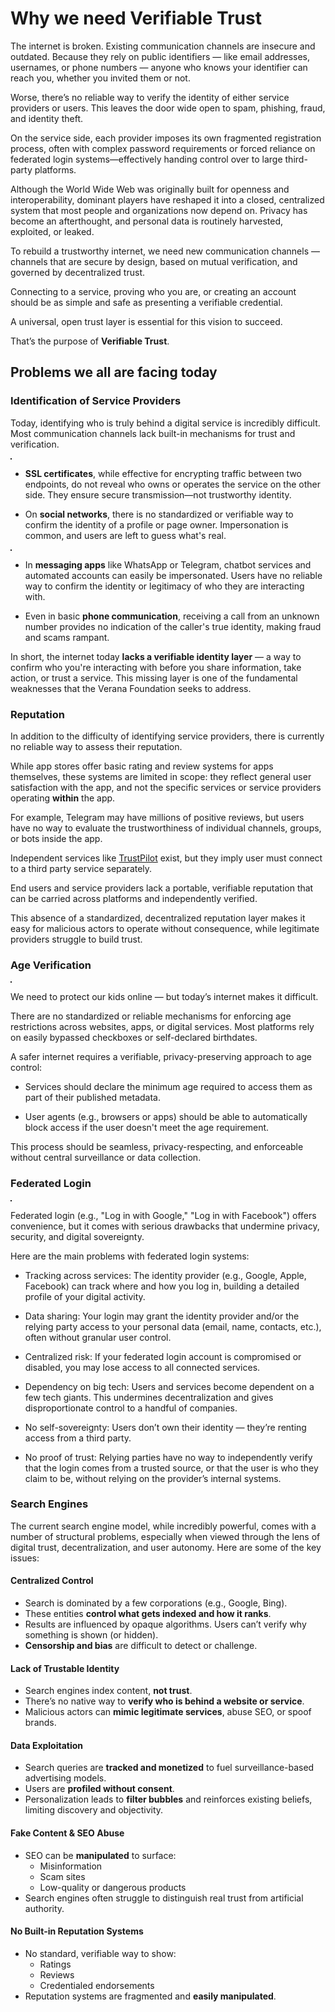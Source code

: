 # Why we need Verifiable Trust

The internet is broken. Existing communication channels are insecure and outdated. Because they rely on public identifiers — like email addresses, usernames, or phone numbers — anyone who knows your identifier can reach you, whether you invited them or not.

Worse, there’s no reliable way to verify the identity of either service providers or users. This leaves the door wide open to spam, phishing, fraud, and identity theft.

On the service side, each provider imposes its own fragmented registration process, often with complex password requirements or forced reliance on federated login systems—effectively handing control over to large third-party platforms.

Although the World Wide Web was originally built for openness and interoperability, dominant players have reshaped it into a closed, centralized system that most people and organizations now depend on. Privacy has become an afterthought, and personal data is routinely harvested, exploited, or leaked.

To rebuild a trustworthy internet, we need new communication channels — channels that are secure by design, based on mutual verification, and governed by decentralized trust.

Connecting to a service, proving who you are, or creating an account should be as simple and safe as presenting a verifiable credential.

A universal, open trust layer is essential for this vision to succeed.

That’s the purpose of **Verifiable Trust**.

## Problems we all are facing today

### Identification of Service Providers

Today, identifying who is truly behind a digital service is incredibly difficult. Most communication channels lack built-in mechanisms for trust and verification.

<Image url="/img/ssl-cert.png" floating="left" caption="SSL Certificate. No verifiable service provider" maxWidth="300px" border="1px solid #DDDDDD" align="center"/>

- **SSL certificates**, while effective for encrypting traffic between two endpoints, do not reveal who owns or operates the service on the other side. They ensure secure transmission—not trustworthy identity.

- On **social networks**, there is no standardized or verifiable way to confirm the identity of a profile or page owner. Impersonation is common, and users are left to guess what's real.

<Image url="/img/telegram-group.jpg" floating="right" caption="Telegram group." maxWidth="300px" border="1px solid #DDDDDD" align="center"/>

- In **messaging apps** like WhatsApp or Telegram, chatbot services and automated accounts can easily be impersonated. Users have no reliable way to confirm the identity or legitimacy of who they are interacting with.

- Even in basic **phone communication**, receiving a call from an unknown number provides no indication of the caller's true identity, making fraud and scams rampant.

In short, the internet today **lacks a verifiable identity layer** — a way to confirm who you're interacting with before you share information, take action, or trust a service. This missing layer is one of the fundamental weaknesses that the Verana Foundation seeks to address.

### Reputation

In addition to the difficulty of identifying service providers, there is currently no reliable way to assess their reputation.

While app stores offer basic rating and review systems for apps themselves, these systems are limited in scope: they reflect general user satisfaction with the app, and not the specific services or service providers operating **within** the app.

For example, Telegram may have millions of positive reviews, but users have no way to evaluate the trustworthiness of individual channels, groups, or bots inside the app.

Independent services like [TrustPilot](https://www.trustpilot.com/) exist, but they imply user must connect to a third party service separately.

End users and service providers lack a portable, verifiable reputation that can be carried across platforms and independently verified.

This absence of a standardized, decentralized reputation layer makes it easy for malicious actors to operate without consequence, while legitimate providers struggle to build trust.

### Age Verification

<Image url="/img/age-verif.png" floating="right" caption="Age verification popup." maxWidth="300px" border="1px solid #DDDDDD" align="center"/>

We need to protect our kids online — but today’s internet makes it difficult.

There are no standardized or reliable mechanisms for enforcing age restrictions across websites, apps, or digital services. Most platforms rely on easily bypassed checkboxes or self-declared birthdates.

A safer internet requires a verifiable, privacy-preserving approach to age control:

- Services should declare the minimum age required to access them as part of their published metadata.

- User agents (e.g., browsers or apps) should be able to automatically block access if the user doesn't meet the age requirement.

This process should be seamless, privacy-respecting, and enforceable without central surveillance or data collection.

### Federated Login

<Image url="/img/sonatype.png" floating="right" caption="Federated Login." maxWidth="300px" border="1px solid #DDDDDD" align="center"/>

Federated login (e.g., "Log in with Google," "Log in with Facebook") offers convenience, but it comes with serious drawbacks that undermine privacy, security, and digital sovereignty.

Here are the main problems with federated login systems:

- Tracking across services: The identity provider (e.g., Google, Apple, Facebook) can track where and how you log in, building a detailed profile of your digital activity.

- Data sharing: Your login may grant the identity provider and/or the relying party access to your personal data (email, name, contacts, etc.), often without granular user control.

- Centralized risk: If your federated login account is compromised or disabled, you may lose access to all connected services.

- Dependency on big tech: Users and services become dependent on a few tech giants. This undermines decentralization and gives disproportionate control to a handful of companies.

- No self-sovereignty: Users don’t own their identity — they’re renting access from a third party.

- No proof of trust: Relying parties have no way to independently verify that the login comes from a trusted source, or that the user is who they claim to be, without relying on the provider’s internal systems.

### Search Engines

The current search engine model, while incredibly powerful, comes with a number of structural problems, especially when viewed through the lens of digital trust, decentralization, and user autonomy. Here are some of the key issues:

#### Centralized Control

- Search is dominated by a few corporations (e.g., Google, Bing).
- These entities **control what gets indexed and how it ranks**.
- Results are influenced by opaque algorithms. Users can’t verify why something is shown (or hidden).
- **Censorship and bias** are difficult to detect or challenge.

#### Lack of Trustable Identity

- Search engines index content, **not trust**.
- There’s no native way to **verify who is behind a website or service**.
- Malicious actors can **mimic legitimate services**, abuse SEO, or spoof brands.

#### Data Exploitation

- Search queries are **tracked and monetized** to fuel surveillance-based advertising models.
- Users are **profiled without consent**.
- Personalization leads to **filter bubbles** and reinforces existing beliefs, limiting discovery and objectivity.

#### Fake Content & SEO Abuse

- SEO can be **manipulated** to surface:
  - Misinformation
  - Scam sites
  - Low-quality or dangerous products
- Search engines often struggle to distinguish real trust from artificial authority.

#### No Built-in Reputation Systems

- No standard, verifiable way to show:
  - Ratings
  - Reviews
  - Credentialed endorsements
- Reputation systems are fragmented and **easily manipulated**.
